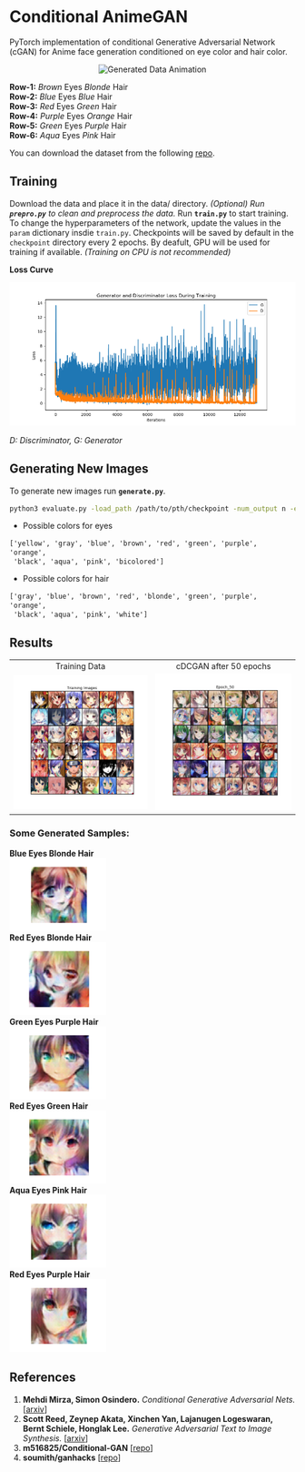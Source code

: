 # Conditional AnimeGAN
PyTorch implementation of conditional Generative Adversarial Network (cGAN) for Anime face generation conditioned on eye color and hair color.
<p align="center">
<img src="images/Generated_Anime_Faces.gif" title="Generated Data Animation" alt="Generated Data Animation">
</p>

**Row-1:** *Brown* Eyes *Blonde* Hair<br />
**Row-2:** *Blue* Eyes *Blue* Hair<br />
**Row-3:** *Red* Eyes *Green* Hair<br />
**Row-4:** *Purple* Eyes *Orange* Hair<br />
**Row-5:** *Green* Eyes *Purple* Hair<br />
**Row-6:** *Aqua* Eyes *Pink* Hair

You can download the dataset from the following [repo](https://github.com/m516825/Conditional-GAN).

## Training
Download the data and place it in the data/ directory. *(Optional) Run **`prepro.py`** to clean and preprocess the data.* Run **`train.py`** to start training. To change the hyperparameters of the network, update the values in the `param` dictionary insdie `train.py`.
Checkpoints will be saved by default in the `checkpoint` directory every 2 epochs.
By deafult, GPU will be used for training if available. *(Training on CPU is not recommended)*

**Loss Curve**
<p align="center">
<img src="images/Loss_Curve.png" title="Training Loss Curves" alt="Training Loss Curves">
</p>
<i>D: Discriminator, G: Generator</i>

## Generating New Images
To generate new images run **`generate.py`**.
```sh
python3 evaluate.py -load_path /path/to/pth/checkpoint -num_output n -eye_color c1 -hair_color c2
```
- Possible colors for eyes
```
['yellow', 'gray', 'blue', 'brown', 'red', 'green', 'purple', 'orange',
 'black', 'aqua', 'pink', 'bicolored']
```
- Possible colors for hair
```
['gray', 'blue', 'brown', 'red', 'blonde', 'green', 'purple', 'orange',
 'black', 'aqua', 'pink', 'white']
```
## Results
<table align='center'>
<tr align='center'>
<td> Training Data </td>
<td> cDCGAN after 50 epochs </td>
</tr>
<tr>
<td><img src = 'images/Training_Images.png'>
<td><img src = 'images/Epoch_50.png'>
</tr>
</table>

### Some Generated Samples:
**Blue Eyes Blonde Hair<br />
<img src="images/Blue-Blonde.png" height="128" width="170" title="Blue Eyes Blonde Hair" alt="Blue Eyes Blonde Hair"><br />
Red Eyes Blonde Hair<br />
<img src="images/Red-Blonde.png" height="128" width="170" title="Red Eyes Blonde Hair" alt="Red Eyes Blonde Hair"><br />
Green Eyes Purple Hair<br />
<img src="images/Green-Purple.png" height="128" width="170" title="Green Eyes Purple Hair" alt="Green Eyes Purple Hair"><br />
Red Eyes Green Hair<br />
<img src="images/Red-Green.png" height="128" width="170" title="Red Eyes Green Hair" alt="Red Eyes Green Hair"><br />
Aqua Eyes Pink Hair<br />
<img src="images/Aqua-Pink.png" height="128" width="170" title="Aqua Eyes Pink Hair" alt="Aqua Eyes Pink Hair"><br />
Red Eyes Purple Hair<br />**
<img src="images/Red-Purple.png" height="128" width="170" title="Red Eyes Purple Hair" alt="Red Eyes Purple Hair">

## References
1. **Mehdi Mirza, Simon Osindero.** *Conditional Generative Adversarial Nets.* [[arxiv](https://arxiv.org/abs/1411.1784)]
2. **Scott Reed, Zeynep Akata, Xinchen Yan, Lajanugen Logeswaran, Bernt Schiele, Honglak Lee.** *Generative Adversarial Text to Image Synthesis.* [[arxiv](https://arxiv.org/abs/1411.1784)]
3. **m516825/Conditional-GAN** [[repo](https://github.com/m516825/Conditional-GAN)]
4. **soumith/ganhacks** [[repo](https://github.com/soumith/ganhacks)]
